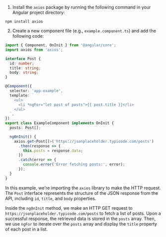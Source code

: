 1. Install the `axios` package by running the following command in your Angular project directory:
```shell
npm install axios
```

2. Create a new component file (e.g., `example.component.ts`) and add the following code:

```typescript
import { Component, OnInit } from '@angular/core';
import axios from 'axios';

interface Post {
  id: number;
  title: string;
  body: string;
}

@Component({
  selector: 'app-example',
  template: `
    <ul>
      <li *ngFor="let post of posts">{{ post.title }}</li>
    </ul>
  `,
})
export class ExampleComponent implements OnInit {
  posts: Post[];

  ngOnInit() {
    axios.get<Post[]>('https://jsonplaceholder.typicode.com/posts')
      .then(response => {
        this.posts = response.data;
      })
      .catch(error => {
        console.error('Error fetching posts:', error);
      });
  }
}
```

In this example, we're importing the `axios` library to make the HTTP request. The `Post` interface represents the structure of the JSON response from the API, including `id`, `title`, and `body` properties.

Inside the `ngOnInit` method, we make an HTTP GET request to `https://jsonplaceholder.typicode.com/posts` to fetch a list of posts. Upon a successful response, the retrieved data is stored in the `posts` array. Then, we use `ngFor` to iterate over the `posts` array and display the `title` property of each post in a list.
